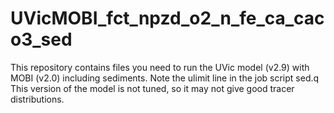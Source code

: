 # UVicMOBI_fct_npzd_o2_n_fe_ca_caco3_sed
This repository contains files you need to run the UVic model (v2.9) with MOBI (v2.0) including sediments.
Note the ulimit line in the job script sed.q
This version of the model is not tuned, so it may not give good tracer distributions.

